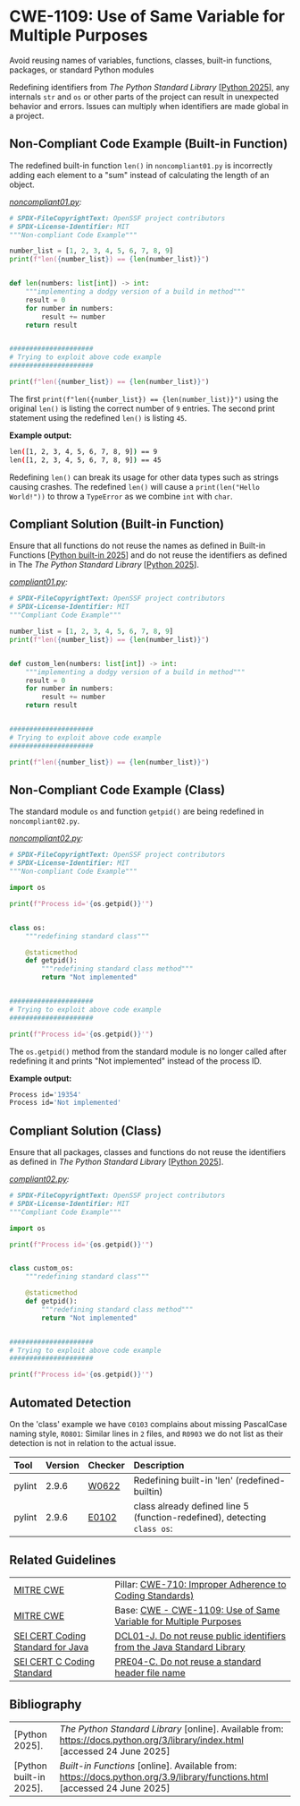 # CWE-1109: Use of Same Variable for Multiple Purposes

Avoid reusing names of variables, functions, classes, built-in functions, packages, or standard Python modules

Redefining identifiers from *The Python Standard Library* \[[Python 2025](https://docs.python.org/3/library/index.html)\], any internals `str` and `os` or other parts of the project can result in unexpected behavior and errors. Issues can multiply when identifiers are made global in a project.

## Non-Compliant Code Example (Built-in Function)

The redefined built-in function `len()` in `noncompliant01.py` is incorrectly adding each element to a "sum" instead of calculating the length of an object.

*[noncompliant01.py](noncompliant01.py):*

```python
# SPDX-FileCopyrightText: OpenSSF project contributors
# SPDX-License-Identifier: MIT
"""Non-compliant Code Example"""

number_list = [1, 2, 3, 4, 5, 6, 7, 8, 9]
print(f"len({number_list}) == {len(number_list)}")


def len(numbers: list[int]) -> int:
    """implementing a dodgy version of a build in method"""
    result = 0
    for number in numbers:
        result += number
    return result


#####################
# Trying to exploit above code example
#####################

print(f"len({number_list}) == {len(number_list)}")

```

The first `print(f"len({number_list}) == {len(number_list)}")` using the original `len()` is listing the correct number of `9` entries.
The second print statement using the redefined `len()` is listing `45`.  

**Example output:**

```bash
len([1, 2, 3, 4, 5, 6, 7, 8, 9]) == 9
len([1, 2, 3, 4, 5, 6, 7, 8, 9]) == 45
```

Redefining `len()` can break its usage for other data types such as strings causing crashes. The redefined `len()` will cause a `print(len("Hello World!"))` to throw a `TypeError` as we combine `int` with `char`.

## Compliant Solution (Built-in Function)

Ensure that all functions do not reuse the names as defined in Built-in Functions \[[Python built-in 2025](https://docs.python.org/3.9/library/functions.html)\] and do not reuse the identifiers as defined in The *The Python Standard Library* \[[Python 2025](https://docs.python.org/3/library/index.html)\].

*[compliant01.py](compliant01.py):*

```python
# SPDX-FileCopyrightText: OpenSSF project contributors
# SPDX-License-Identifier: MIT
"""Compliant Code Example"""

number_list = [1, 2, 3, 4, 5, 6, 7, 8, 9]
print(f"len({number_list}) == {len(number_list)}")


def custom_len(numbers: list[int]) -> int:
    """implementing a dodgy version of a build in method"""
    result = 0
    for number in numbers:
        result += number
    return result


#####################
# Trying to exploit above code example
#####################

print(f"len({number_list}) == {len(number_list)}")

```

## Non-Compliant Code Example (Class)

The standard module `os` and function `getpid()` are being redefined in `noncompliant02.py`.

*[noncompliant02.py](noncompliant02.py):*

```python
# SPDX-FileCopyrightText: OpenSSF project contributors
# SPDX-License-Identifier: MIT
"""Non-compliant Code Example"""

import os

print(f"Process id='{os.getpid()}'")


class os:
    """redefining standard class"""

    @staticmethod
    def getpid():
        """redefining standard class method"""
        return "Not implemented"


#####################
# Trying to exploit above code example
#####################

print(f"Process id='{os.getpid()}'")

```

The `os.getpid()` method from the standard module is no longer called after redefining it and prints "Not implemented" instead of the process ID.

**Example output:**

```bash
Process id='19354'
Process id='Not implemented'
```

## Compliant Solution (Class)

Ensure that all packages, classes and functions do not reuse the identifiers as defined in *The Python Standard Library* \[[Python 2025](https://docs.python.org/3/library/index.html)\].

*[compliant02.py](compliant02.py):*

```python
# SPDX-FileCopyrightText: OpenSSF project contributors
# SPDX-License-Identifier: MIT
"""Compliant Code Example"""

import os

print(f"Process id='{os.getpid()}'")


class custom_os:
    """redefining standard class"""

    @staticmethod
    def getpid():
        """redefining standard class method"""
        return "Not implemented"


#####################
# Trying to exploit above code example
#####################

print(f"Process id='{os.getpid()}'")

```

## Automated Detection

On the 'class' example we have `C0103` complains about missing PascalCase naming style, `R0801`: Similar lines in `2` files, and `R0903` we do not list as their detection is not in relation to the actual issue.

|Tool|Version|Checker|Description|
|:---|:---|:---|:---|
|pylint|2.9.6|[W0622](https://pylint.pycqa.org/en/latest/user_guide/messages/warning/redefined-builtin.html?highlight=W0622)|Redefining built-in 'len' (redefined-builtin)|
|pylint|2.9.6|[E0102](https://pylint.pycqa.org/en/latest/user_guide/messages/error/function-redefined.html)|class already defined line 5 (function-redefined), detecting `class os`:|

## Related Guidelines

|||
|:---|:---|
|[MITRE CWE](http://cwe.mitre.org/)|Pillar: [CWE-710: Improper Adherence to Coding Standards)](https://cwe.mitre.org/data/definitions/710.html)|
|[MITRE CWE](http://cwe.mitre.org/)|Base: [CWE - CWE-1109: Use of Same Variable for Multiple Purposes](https://cwe.mitre.org/data/definitions/1109.html)|
|[SEI CERT Coding Standard for Java](https://wiki.sei.cmu.edu/confluence/display/java/SEI+CERT+Oracle+Coding+Standard+for+Java)|[DCL01-J. Do not reuse public identifiers from the Java Standard Library](https://wiki.sei.cmu.edu/confluence/display/java/DCL01-J.+Do+not+reuse+public+identifiers+from+the+Java+Standard+Library)|
|[SEI CERT C Coding Standard](https://wiki.sei.cmu.edu/confluence/display/c/SEI+CERT+C+Coding+Standard)|[PRE04-C. Do not reuse a standard header file name](https://wiki.sei.cmu.edu/confluence/display/c/PRE04-C.+Do+not+reuse+a+standard+header+file+name)|

## Bibliography

|||
|:---|:---|
|\[Python 2025\].|*The Python Standard Library* \[online\]. Available from: <https://docs.python.org/3/library/index.html> \[accessed 24 June 2025\]|
|\[Python built-in 2025\].|*Built-in Functions* \[online\]. Available from: <https://docs.python.org/3.9/library/functions.html> \[accessed 24 June 2025\]|
